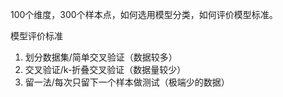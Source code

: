 100个维度，300个样本点，如何选用模型分类，如何评价模型标准。

模型评价标准

1. 划分数据集/简单交叉验证（数据较多）
2. 交叉验证/k-折叠交叉验证（数据量较少）
3. 留一法/每次只留下一个样本做测试（极端少的数据）

